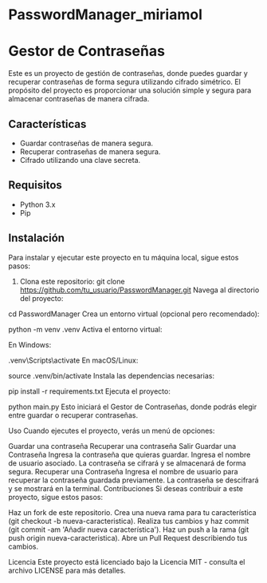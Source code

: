 # PasswordManager_miriamol

# Gestor de Contraseñas

Este es un proyecto de gestión de contraseñas, donde puedes guardar y recuperar contraseñas de forma segura utilizando cifrado simétrico. El propósito del proyecto es proporcionar una solución simple y segura para almacenar contraseñas de manera cifrada.

## Características

- Guardar contraseñas de manera segura.
- Recuperar contraseñas de manera segura.
- Cifrado utilizando una clave secreta.

## Requisitos

- Python 3.x
- Pip

## Instalación

Para instalar y ejecutar este proyecto en tu máquina local, sigue estos pasos:

1. Clona este repositorio:
   git clone https://github.com/tu_usuario/PasswordManager.git
Navega al directorio del proyecto:

cd PasswordManager
Crea un entorno virtual (opcional pero recomendado):

python -m venv .venv
Activa el entorno virtual:

En Windows:

.venv\Scripts\activate
En macOS/Linux:

source .venv/bin/activate
Instala las dependencias necesarias:

pip install -r requirements.txt
Ejecuta el proyecto:

python main.py
Esto iniciará el Gestor de Contraseñas, donde podrás elegir entre guardar o recuperar contraseñas.

Uso
Cuando ejecutes el proyecto, verás un menú de opciones:

Guardar una contraseña
Recuperar una contraseña
Salir
Guardar una Contraseña
Ingresa la contraseña que quieras guardar.
Ingresa el nombre de usuario asociado.
La contraseña se cifrará y se almacenará de forma segura.
Recuperar una Contraseña
Ingresa el nombre de usuario para recuperar la contraseña guardada previamente.
La contraseña se descifrará y se mostrará en la terminal.
Contribuciones
Si deseas contribuir a este proyecto, sigue estos pasos:

Haz un fork de este repositorio.
Crea una nueva rama para tu característica (git checkout -b nueva-caracteristica).
Realiza tus cambios y haz commit (git commit -am 'Añadir nueva característica').
Haz un push a la rama (git push origin nueva-caracteristica).
Abre un Pull Request describiendo tus cambios.

Licencia
Este proyecto está licenciado bajo la Licencia MIT - consulta el archivo LICENSE para más detalles.